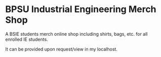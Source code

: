 # BPSU Industrial Engineering Merch Shop
  A BSIE students merch online shop including shirts, bags, etc. for all enrolled IE students. 
  
  It can be provided upon request/view in my localhost.
